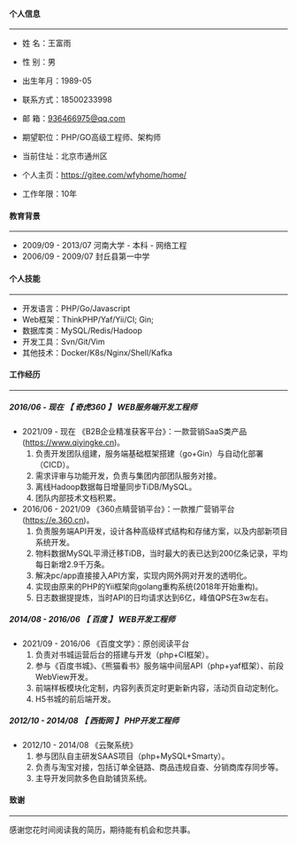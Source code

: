 #### 个人信息
---
- 姓        名：王富雨

- 性        别：男

- 出生年月：1989-05

- 联系方式：18500233998

- 邮        箱：936466975@qq.com

- 期望职位：PHP/GO高级工程师、架构师

- 当前住址：北京市通州区

- 个人主页：https://gitee.com/wfyhome/home/ 

- 工作年限：10年


#### 教育背景
-----

- 2009/09 - 2013/07    河南大学  -  本科  -  网络工程
- 2006/09 - 2009/07    封丘县第一中学

#### 个人技能
-----

- 开发语言：PHP/Go/Javascript
- Web框架：ThinkPHP/Yaf/Yii/CI; Gin;
- 数据库类：MySQL/Redis/Hadoop
- 开发工具：Svn/Git/Vim
- 其他技术：Docker/K8s/Nginx/Shell/Kafka

#### 工作经历
----
#####  2016/06 - 现在     【  奇虎360  】  WEB服务端开发工程师 
* 2021/09 - 现在     《B2B企业精准获客平台》：一款营销SaaS类产品(https://www.qiyingke.cn)。
  1. 负责开发团队组建，服务端基础框架搭建（go+Gin）与自动化部署（CICD）。
  2. 需求评审与功能开发，负责与集团内部团队服务对接。
  3. 离线Hadoop数据每日增量同步TiDB/MySQL。
  4. 团队内部技术文档积累。
* 2016/06 - 2021/09   《360点睛营销平台》：一款推广营销平台(https://e.360.cn)。
  1. 负责服务端API开发，设计各种高级样式结构和存储方案，以及内部新项目系统开发。
  2. 物料数据MySQL平滑迁移TiDB，当时最大的表已达到200亿条记录，平均每日新增2.9千万条。
  3. 解决pc/app直接接入API方案，实现内网外网对开发的透明化。
  4. 实现由原来的PHP的Yii框架向golang重构系统(2018年开始重构)。
  5. 日志数据提提炼，当时API的日均请求达到6亿，峰值QPS在3w左右。

#####  2014/08 - 2016/06     【  百度  】  WEB开发工程师 
* 2021/09 - 2016/06      《百度文学》：原创阅读平台
  1. 负责对书城运营后台的搭建与开发（php+CI框架）。
  2. 参与《百度书城》、《熊猫看书》服务端中间层API（php+yaf框架）、前段WebView开发。
  3. 前端样板模块化定制，内容列表页定时更新新内容，活动页自动定制化。
  4. H5书城的前后端开发。

#####  2012/10 - 2014/08     【 西街网  】  PHP开发工程师 
* 2012/10 - 2014/08     《云聚系统》
  1. 参与团队自主研发SAAS项目（php+MySQL+Smarty）。
  1. 负责与淘宝对接，包括订单全链路、商品违规自查、分销商库存同步等。
  1. 主导开发同款多色自助铺货系统。



#### 致谢
----

感谢您花时间阅读我的简历，期待能有机会和您共事。